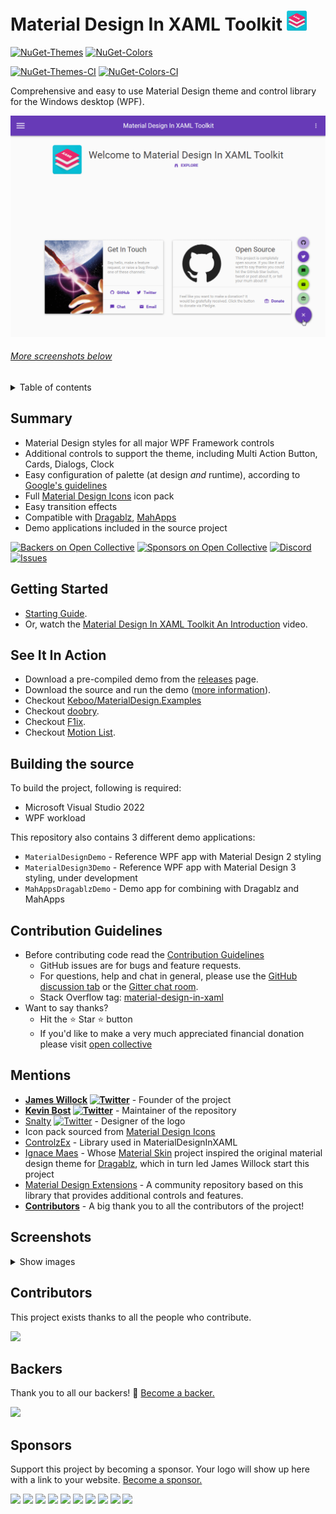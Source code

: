 <!-- omit in toc -->
# Material Design In XAML Toolkit ![Logo of Material Design in XAML](src/web/images/MD4XAML32.png)

[![NuGet-Themes](https://img.shields.io/nuget/v/MaterialDesignThemes.svg?label=nuget:%20MaterialDesignThemes)](https://www.nuget.org/packages/MaterialDesignThemes/)
[![NuGet-Colors](https://img.shields.io/nuget/v/MaterialDesignColors.svg?label=nuget:%20MaterialDesignColors)](https://www.nuget.org/packages/MaterialDesignColors/)

[![NuGet-Themes-CI](https://img.shields.io/nuget/vpre/MaterialDesignThemes.svg?label=nuget:%20MaterialDesignThemes%20(CI))](https://www.nuget.org/packages/MaterialDesignThemes/)
[![NuGet-Colors-CI](https://img.shields.io/nuget/vpre/MaterialDesignColors.svg?label=nuget:%20MaterialDesignColors%20(CI))](https://www.nuget.org/packages/MaterialDesignColors/)

Comprehensive and easy to use Material Design theme and control library for the Windows desktop (WPF).

![Screenshot of WPF Material Design 2 demo application](src/web/images/screen-home.png)

<!-- omit in toc -->
###### [More screenshots below](#Screenshots)

<details>
  <summary>Table of contents</summary>

- [Summary](#summary)
- [Getting Started](#getting-started)
- [See It In Action](#see-it-in-action)
- [Building the source](#building-the-source)
- [Contribution Guidelines](#contribution-guidelines)
- [Mentions](#mentions)
- [Screenshots](#screenshots)
- [Contributors](#contributors)
- [Backers](#backers)
- [Sponsors](#sponsors)


</details>

## Summary

- Material Design styles for all major WPF Framework controls
- Additional controls to support the theme, including Multi Action Button, Cards, Dialogs, Clock
- Easy configuration of palette (at design _and_ runtime), according to [Google's guidelines](https://material.io/design/)
- Full [Material Design Icons](https://materialdesignicons.com/) icon pack
- Easy transition effects
- Compatible with [Dragablz](https://github.com/ButchersBoy/Dragablz), [MahApps](https://github.com/MahApps/MahApps.Metro)
- Demo applications included in the source project

[![Backers on Open Collective](https://opencollective.com/materialdesigninxaml/backers/badge.svg)](#backers) 
[![Sponsors on Open Collective](https://opencollective.com/materialdesigninxaml/sponsors/badge.svg)](#sponsors) 
[![Discord](https://img.shields.io/discord/588522393643909150)](https://discord.com/channels/588522393643909150)
[![Issues](https://img.shields.io/github/issues/MaterialDesignInXAML/MaterialDesignInXamlToolkit.svg?style=flat-square)](https://github.com/MaterialDesignInXAML/MaterialDesignInXamlToolkit/issues)

## Getting Started

- [Starting Guide](https://github.com/MaterialDesignInXAML/MaterialDesignInXamlToolkit/wiki/Getting-Started).
- Or, watch the [Material Design In XAML Toolkit An Introduction](https://www.youtube.com/watch?v=-n5yeEOsbCk) video.

## See It In Action

- Download a pre-compiled demo from the [releases](https://github.com/MaterialDesignInXAML/MaterialDesignInXamlToolkit/releases) page.
- Download the source and run the demo ([more information](https://github.com/MaterialDesignInXAML/MaterialDesignInXamlToolkit/wiki/Compiling-From-Source)).
- Checkout [Keboo/MaterialDesign.Examples](https://github.com/Keboo/MaterialDesignInXaml.Examples)
- Checkout [doobry](http://materialdesigninxaml.net/doobry).
- Checkout [F1ix](http://materialdesigninxaml.net/f1ix).
- Checkout [Motion List](https://github.com/MaterialDesignInXAML/MotionList).

## Building the source

To build the project, following is required:
* Microsoft Visual Studio 2022
* WPF workload

This repository also contains 3 different demo applications:
* `MaterialDesignDemo` - Reference WPF app with Material Design 2 styling
* `MaterialDesign3Demo` - Reference WPF app with Material Design 3 styling, under development
* `MahAppsDragablzDemo` - Demo app for combining with Dragablz and MahApps

## Contribution Guidelines

- Before contributing code read the [Contribution Guidelines](.github/CONTRIBUTING.md)
  - GitHub issues are for bugs and feature requests.
  - For questions, help and chat in general, please use the [GitHub discussion tab](https://github.com/MaterialDesignInXAML/MaterialDesignInXamlToolkit/discussions) or the [Gitter chat room](https://gitter.im/ButchersBoy/MaterialDesignInXamlToolkit).
  - Stack Overflow tag: [material-design-in-xaml](http://stackoverflow.com/questions/tagged/material-design-in-xaml)
- Want to say thanks?
  - Hit the :star: Star :star: button
  - If you'd like to make a very much appreciated financial donation please visit <a href='https://opencollective.com/materialdesigninxaml'>open collective</a>

## Mentions

- **[James Willock](https://github.com/ButchersBoy)
[![Twitter](https://img.shields.io/badge/twitter-%40james__willock-55acee.svg?style=flat-square)](https://twitter.com/James_Willock)** - Founder of the project
- **[Kevin Bost](https://github.com/Keboo)
[![Twitter](https://img.shields.io/badge/twitter-%40kitokeboo-55acee.svg?style=flat-square)](https://twitter.com/kitokeboo)** - Maintainer of the repository
- [Snalty](https://github.com/snalty)
[![Twitter](https://img.shields.io/badge/twitter-%40snalty-55acee.svg?style=flat-square)](https://twitter.com/snalty) - Designer of the logo
- Icon pack sourced from [Material Design Icons](https://materialdesignicons.com/)
- [ControlzEx](https://github.com/ControlzEx/ControlzEx) - Library used in MaterialDesignInXAML
- [Ignace Maes](https://github.com/IgnaceMaes) - Whose [Material Skin](https://github.com/IgnaceMaes/MaterialSkin) project inspired the original material design theme for [Dragablz](https://github.com/ButchersBoy/Dragablz), which in turn led James Willock start this project
- [Material Design Extensions](https://github.com/spiegelp/MaterialDesignExtensions) - A community repository based on this library that provides additional controls and features.
- **[Contributors](https://github.com/MaterialDesignInXAML/MaterialDesignInXamlToolkit/graphs/contributors)** - A big thank you to all the contributors of the project!

## Screenshots

<details>
  <summary>Show images</summary>

  ![Buttons](src/web/images/screen-buttons.png)
  ![Toggles](src/web/images/screen-toggles.png)
  ![Fields](src/web/images/screen-fields.png)
  ![ComboBoxes](src/web/images/screen-comboboxes.png)
  ![Palette](src/web/images/screen-palette.png)
  ![Color Tools](src/web/images/screen-colortools.png)
  ![Pickers](src/web/images/screen-pickers.png)
  ![Icons](src/web/images/screen-iconpack.png)
  ![Cards](src/web/images/screen-cards.png)
  ![Menus and Toolbars](src/web/images/screen-menutoolbar.png)
  ![Progress Bars](src/web/images/screen-progress.png)
  ![Dialogs](src/web/images/screen-dialogs.png)
  ![Lists](src/web/images/screen-lists.png)
  ![Tree View](src/web/images/screen-treeview.png)
  ![Sliders](src/web/images/screen-sliders.png)
  ![Chips](src/web/images/screen-chips.png)
  ![Typography](src/web/images/screen-typography.png)
  ![Group Box](src/web/images/screen-groupbox.png)
  ![Snackbars](src/web/images/screen-snackbars.png)
  ![Elevation](src/web/images/screen-elevation.png)
</details>

## Contributors

This project exists thanks to all the people who contribute.

<a href="https://github.com/MaterialDesignInXAML/MaterialDesignInXamlToolkit/graphs/contributors">
  <img src="https://contrib.rocks/image?repo=MaterialDesignInXAML/MaterialDesignInXamlToolkit" />
</a>

## Backers

Thank you to all our backers! 🙏 [Become a backer.](https://opencollective.com/materialdesigninxaml#backer)

<a href="https://opencollective.com/materialdesigninxaml#backers" target="_blank"><img src="https://opencollective.com/materialdesigninxaml/backers.svg?width=890"></a>

## Sponsors

Support this project by becoming a sponsor. Your logo will show up here with a link to your website. [Become a sponsor.](https://opencollective.com/materialdesigninxaml#sponsor)

<a href="https://opencollective.com/materialdesigninxaml/sponsor/0/website" target="_blank"><img src="https://opencollective.com/materialdesigninxaml/sponsor/0/avatar.svg"></a>
<a href="https://opencollective.com/materialdesigninxaml/sponsor/1/website" target="_blank"><img src="https://opencollective.com/materialdesigninxaml/sponsor/1/avatar.svg"></a>
<a href="https://opencollective.com/materialdesigninxaml/sponsor/2/website" target="_blank"><img src="https://opencollective.com/materialdesigninxaml/sponsor/2/avatar.svg"></a>
<a href="https://opencollective.com/materialdesigninxaml/sponsor/3/website" target="_blank"><img src="https://opencollective.com/materialdesigninxaml/sponsor/3/avatar.svg"></a>
<a href="https://opencollective.com/materialdesigninxaml/sponsor/4/website" target="_blank"><img src="https://opencollective.com/materialdesigninxaml/sponsor/4/avatar.svg"></a>
<a href="https://opencollective.com/materialdesigninxaml/sponsor/5/website" target="_blank"><img src="https://opencollective.com/materialdesigninxaml/sponsor/5/avatar.svg"></a>
<a href="https://opencollective.com/materialdesigninxaml/sponsor/6/website" target="_blank"><img src="https://opencollective.com/materialdesigninxaml/sponsor/6/avatar.svg"></a>
<a href="https://opencollective.com/materialdesigninxaml/sponsor/7/website" target="_blank"><img src="https://opencollective.com/materialdesigninxaml/sponsor/7/avatar.svg"></a>
<a href="https://opencollective.com/materialdesigninxaml/sponsor/8/website" target="_blank"><img src="https://opencollective.com/materialdesigninxaml/sponsor/8/avatar.svg"></a>
<a href="https://opencollective.com/materialdesigninxaml/sponsor/9/website" target="_blank"><img src="https://opencollective.com/materialdesigninxaml/sponsor/9/avatar.svg"></a>